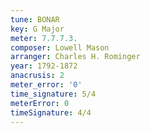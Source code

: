 ```yaml
---
tune: BONAR
key: G Major
meter: 7.7.7.3.
composer: Lowell Mason
arranger: Charles H. Rominger
year: 1792-1872
anacrusis: 2
meter_error: '0'
time_signature: 5/4
meterError: 0
timeSignature: 4/4
---
```

